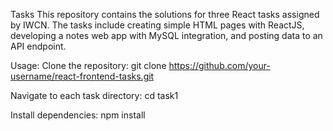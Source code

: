 Tasks
This repository contains the solutions for three React tasks assigned by IWCN. The tasks include creating simple HTML pages with ReactJS, developing a notes web app with MySQL integration, and posting data to an API endpoint.

Usage:
Clone the repository:  git clone https://github.com/your-username/react-frontend-tasks.git

Navigate to each task directory: cd task1

Install dependencies: npm install



